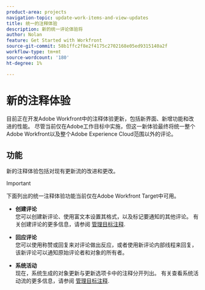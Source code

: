 ```yaml
---
product-area: projects
navigation-topic: update-work-items-and-view-updates
title: 统一的注释体验
description: 新的统一评论体验将
author: Nolan
feature: Get Started with Workfront
source-git-commit: 58b1ffc2f8e2f4175c2702168e05ed9315140a2f
workflow-type: tm+mt
source-wordcount: '180'
ht-degree: 1%

---
```



# 新的注释体验

目前正在开发Adobe Workfront中的注释体验更新，包括新界面、新增功能和改进的性能。 尽管当前仅在Adobe工作目标中实施，但这一新体验最终将统一整个Adobe Workfront以及整个Adobe Experience Cloud范围以外的评论。

## 功能

新的注释体验包括对现有更新流的改进和更改。

>[!IMPORTANT]
>下面列出的统一注释体验功能当前仅在Adobe Workfront Target中可用。

* **创建评论**\
   您可以创建新评论、使用富文本设置其格式，以及标记要通知的其他评论。 有关创建评论的更多信息，请参阅 [管理目标注释](/help/quicksilver/workfront-goals/goal-management/manage-goal-comments.md).

* **回应评论**\
   您可以使用称赞或回复来对评论做出反应，或者使用新评论内部线程来回复，该新评论可以通知原始评论者和对象的所有者。

* **系统活动**\
   现在，系统生成的对象更新与更新选项卡中的注释分开列出。 有关查看系统活动流的更多信息，请参阅 [管理目标注释](/help/quicksilver/workfront-goals/goal-management/manage-goal-comments.md).
